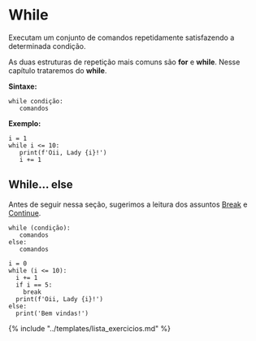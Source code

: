 # While

Executam um conjunto de comandos repetidamente satisfazendo a determinada condição.

As duas estruturas de repetição mais comuns são **for** e **while**. Nesse capítulo trataremos do **while**.

**Sintaxe:**
```
while condição:
   comandos
```

**Exemplo:**
```
i = 1
while i <= 10:
   print(f'Oii, Lady {i}!')
   i += 1
```

## While... else

Antes de seguir nessa seção, sugerimos a leitura dos assuntos [Break](../break_e_continue/break.md) e [Continue](../break_e_continue/continue.md).

```
while (condição):
   comandos
else:
   comandos
```

```
i = 0
while (i <= 10):
  i += 1
  if i == 5:
    break
  print(f'Oii, Lady {i}!')
else:
  print('Bem vindas!')
```

{% include "../templates/lista_exercicios.md" %}